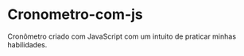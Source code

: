 # Cronometro-com-js
 Cronômetro criado com JavaScript com um intuito de  praticar minhas habilidades.
